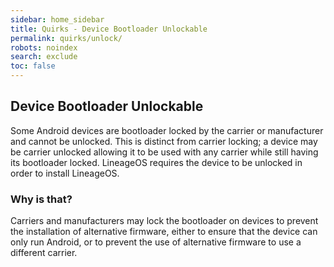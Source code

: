 ```yaml
---
sidebar: home_sidebar
title: Quirks - Device Bootloader Unlockable
permalink: quirks/unlock/
robots: noindex
search: exclude
toc: false
---
```


## Device Bootloader Unlockable

Some Android devices are bootloader locked by the carrier or manufacturer and cannot be unlocked.
This is distinct from carrier locking; a device may be carrier unlocked allowing it to be used with
any carrier while still having its bootloader locked.
LineageOS requires the device to be unlocked in order to install LineageOS.

### Why is that?

Carriers and manufacturers may lock the bootloader on devices to prevent the installation of
alternative firmware, either to ensure that the device can only run Android, or to prevent the
use of alternative firmware to use a different carrier.
